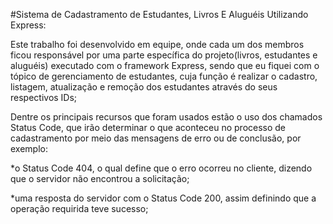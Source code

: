 #Sistema de Cadastramento de Estudantes, Livros E Aluguéis Utilizando Express:

Este trabalho foi desenvolvido em equipe, onde cada um dos membros ficou responsável por uma parte específica do projeto(livros, estudantes e aluguéis) executado com o framework Express, sendo que eu fiquei com o tópico de gerenciamento de estudantes, cuja função é realizar o cadastro, listagem, atualização e remoção dos estudantes através do seus respectivos IDs;

Dentre os principais recursos que foram usados estão o uso dos chamados Status Code, que irão determinar o que aconteceu no processo de cadastramento por meio das mensagens de erro ou de conclusão, por exemplo:

*o Status Code 404, o qual define que o erro ocorreu no cliente, dizendo que o servidor não encontrou a solicitação;

*uma resposta do servidor com o Status Code 200, assim definindo que a operação requirida teve sucesso;

